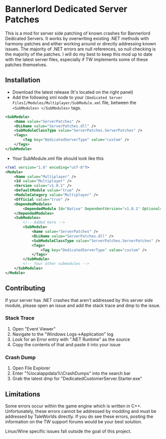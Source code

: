 # Bannerlord Dedicated Server Patches
This is a mod for server side patching of known crashes for Bannerlord Dedicated Servers. It works by overwriting existing .NET methods with harmony patches and either working around or directly addressing known issues. The majority of .NET errors are null references, so null checking is the majority of the patches. I will do my best to keep this mod up to date with the latest server files, especially if TW implements some of these patches themselves.

## Installation

- Download the latest release (It's located on the right panel)
- Add the following xml node to your `[Dedicated Server Files]/Modules/Multiplayer/SubModule.xml` file, between the  `<SubModules> </SubModules>` tags. 
```xml
<SubModule>
	<Name value="ServerPatches" />
	<DLLName value="ServerPatches.dll" />
	<SubModuleClassType value="ServerPatches.ServerPatches" />
	<Tags>
		<Tag key="DedicatedServerType" value="custom" />
	</Tags>
</SubModule>
```
- Your SubModule.xml file should look like this
```xml
<?xml version="1.0" encoding="utf-8"?>
<Module>
	<Name value="Multiplayer" />
	<Id value="Multiplayer" />
	<Version value="v1.0.1" />
	<DefaultModule value="true" />
	<ModuleCategory value="Multiplayer" />
	<Official value="true" />
	<DependedModules>
		<DependedModule Id="Native" DependentVersion="v1.0.1" Optional="false" />
	</DependedModules>
	<SubModules>
        <!-- Added here -->
		<SubModule>
			<Name value="ServerPatches" />
			<DLLName value="ServerPatches.dll" />
			<SubModuleClassType value="ServerPatches.ServerPatches" />
			<Tags>
				<Tag key="DedicatedServerType" value="custom" />
			</Tags>
		</SubModule>
        <!-- Your other submodules -->
	</SubModules>
</Module>
```

## Contributing

If your server has .NET crashes that aren't addressed by this server side module, please open an issue and add the stack trace and dmp to the issue.

### Stack Trace
1. Open "Event Viewer"
2. Navigate to the "Windows Logs->Application" log
3. Look for an Error entry with ".NET Runtime" as the source
4. Copy the contents of that and paste it into your issue

### Crash Dump
1. Open File Explorer
2. Enter "%localappdata%\CrashDumps" into the search bar
3. Grab the latest dmp for "DedicatedCustomerServer.Starter.exe"

## Limitations
Some errors occur within the game engine which is written in C++. Unfortunately, these errors cannot be addressed by modding and must be addressed by TaleWorlds directly. If you do see these errors, posting the information on the TW support forums would be your best solution.

Linux/Wine specific issues fall outside the goal of this project.
